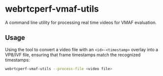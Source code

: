 # webrtcperf-vmaf-utils
A command line utility for processing real time videos for VMAF evaluation.

## Usage
Using the tool to convert a video file with an `<id>-<timestamp>` overlay into a VP8/IVF file, ensuring that frame timestamps match the recognized timestamps:
```bash
webrtcperf-vmaf-utils --process-file <video file>
```
